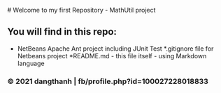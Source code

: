 ​# Welcome to my first Repository - MathUtil project

## You will find in this repo:

* NetBeans Apache Ant project including JUnit Test
*.gitignore file for Netbeans project
*README.md - this file itself - using Markdown language

### © 2021 dangthanh | fb/profile.php?id=100027228018833